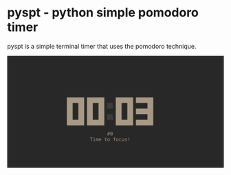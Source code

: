 # pyspt - python simple pomodoro timer

pyspt is a simple terminal timer that uses the pomodoro technique.

![screenshot](screenshot.png)
